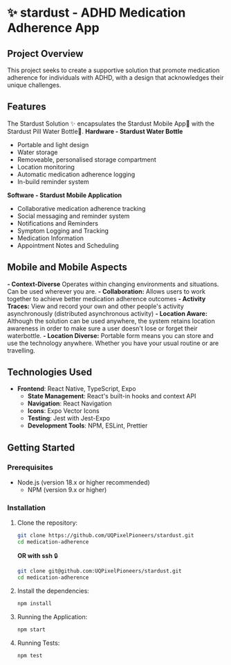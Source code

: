 # ✨ stardust - ADHD Medication Adherence App

## Project Overview
This project seeks to create a supportive solution that promote medication adherence for individuals with ADHD, with a design that acknowledges their unique challenges.

## Features
The Stardust Solution ✨ encapsulates the Stardust Mobile App📱 with the Stardust Pill Water Bottle🍼.
**Hardware - Stardust Water Bottle**
- Portable and light design
- Water storage
- Removeable, personalised storage compartment
- Location monitoring
- Automatic medication adherence logging
- In-build reminder system

**Software - Stardust Mobile Application**
- Collaborative medication adherence tracking
- Social messaging and reminder system
- Notifications and Reminders
- Symptom Logging and Tracking
- Medication Information
- Appointment Notes and Scheduling

## Mobile and Mobile Aspects
**- Context-Diverse** Operates within changing environments and situations. Can be used wherever you are.
**- Collaboration:** Allows users to work together to achieve better medication adherence outcomes
**- Activity Traces:** View and record your own and other people's activity asynchronously (distributed asynchronous activity)
**- Location Aware:** Although the solution can be used anywhere, the system retains location awareness in order to make sure a user doesn't lose or forget their waterbottle.
**- Location Diverse:** Portable form means you can store and use the technology anywhere. Whether you have your usual routine or are travelling.

## Technologies Used
- **Frontend**: React Native, TypeScript, Expo
  - **State Management**: React's built-in hooks and context API
  - **Navigation**: React Navigation
  - **Icons**: Expo Vector Icons
  - **Testing**: Jest with Jest-Expo
  - **Development Tools**: NPM, ESLint, Prettier
    
## Getting Started

### Prerequisites
- Node.js (version 18.x or higher recommended)
  - NPM (version 9.x or higher)

### Installation

1. Clone the repository:
   ```bash
   git clone https://github.com/UQPixelPioneers/stardust.git
   cd medication-adherence
   ```
   
   **OR with ssh** 🔒
   ```bash
   git clone git@github.com:UQPixelPioneers/stardust.git
   cd medication-adherence
   ```

2. Install the dependencies:
   ```bash
   npm install
   ```

3. Running the Application:
   ```bash
   npm start
   ```

4. Running Tests:
   ```bash
   npm test
   ```
